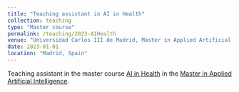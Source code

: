 ```yaml
---
title: "Teaching assistant in AI in Health"
collection: teaching
type: "Master course"
permalink: /teaching/2023-AIHealth
venue: "Universidad Carlos III de Madrid, Master in Applied Artificial Intelligence"
date: 2023-01-01
location: "Madrid, Spain"
---
```


Teaching assistant in the master course [AI in Health](https://aplicaciones.uc3m.es/cpa/generaFicha?est=378&asig=19216&idioma=2) in the [Master in Applied Artificial Intelligence](https://www.uc3m.es/master/applied-artificial-intelligence).
